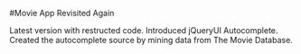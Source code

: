 #Movie App Revisited Again

Latest version with restructed code.  Introduced jQueryUI Autocomplete.
Created the autocomplete source by mining data from The Movie Database.
